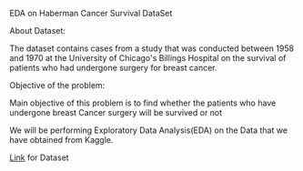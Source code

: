 EDA on Haberman Cancer Survival DataSet

About Dataset:

The dataset contains cases from a study that was conducted between 1958 and 1970 at the University of Chicago's Billings Hospital on the survival of patients who had undergone surgery for breast cancer.

Objective of the problem:

Main objective of this problem is to find whether the patients who have undergone breast Cancer surgery will be survived or not

We will be performing Exploratory Data Analysis(EDA) on the Data that we have obtained from Kaggle.

[Link](https://www.kaggle.com/datasets/gilsousa/habermans-survival-data-set) for Dataset
